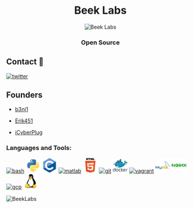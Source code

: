<h1 align="center">Beek Labs</h1>
<p align="center">
  <img src="https://avatars.githubusercontent.com/u/93626243?s=200&v=4" alt="Beek Labs"/>
</p>
<h3 align="center">Open Source</h3>

## Contact 🔗
<p align="left">
 <a href="mailto:beeklabs@gmail.com" target="_blank"> <img src="https://img.icons8.com/fluency/48/000000/gmail.png" alt="twitter" width="60" height="60"/> </a>
</p>

## Founders
<p align="left">

 - <a href="https://twitter.com/b3nj1_1" target="_blank">b3nj1</a>
 
 - <a href="https://twitter.com/Eriik451" target="_blank">Erik451</a>
  
- <a href="https://twitter.com/iCyberPlug" target="_blank">iCyberPlug</a>
</p>

<h3 align="left">Languages and Tools:</h3>
<p align="left">
<a href="https://www.gnu.org/software/bash/" target="_blank"> <img src="https://www.vectorlogo.zone/logos/gnu_bash/gnu_bash-icon.svg" alt="bash" width="40" height="40"/></a>
<a href="https://www.python.org" target="_blank"> <img src="https://raw.githubusercontent.com/devicons/devicon/master/icons/python/python-original.svg" alt="python" width="40" height="40"/></a>
<a href="https://www.cprogramming.com/" target="_blank"> <img src="https://raw.githubusercontent.com/devicons/devicon/master/icons/c/c-original.svg" alt="c" width="40" height="40"/></a>
<a href="https://www.mathworks.com/" target="_blank"> <img src="https://upload.wikimedia.org/wikipedia/commons/2/21/Matlab_Logo.png" alt="matlab" width="40" height="40"/></a>
<a href="https://www.w3.org/html/" target="_blank"> <img src="https://raw.githubusercontent.com/devicons/devicon/master/icons/html5/html5-original-wordmark.svg" alt="html5" width="40" height="40"/></a>
<a href="https://git-scm.com/" target="_blank"> <img src="https://www.vectorlogo.zone/logos/git-scm/git-scm-icon.svg" alt="git" width="40" height="40"/></a>
<a href="https://www.docker.com/" target="_blank"> <img src="https://raw.githubusercontent.com/devicons/devicon/master/icons/docker/docker-original-wordmark.svg" alt="docker" width="40" height="40"/></a>
<a href="https://www.vagrantup.com/" target="_blank"> <img src="https://www.vectorlogo.zone/logos/vagrantup/vagrantup-icon.svg" alt="vagrant" width="40" height="40"/></a>
<a href="https://www.mysql.com/" target="_blank"> <img src="https://raw.githubusercontent.com/devicons/devicon/master/icons/mysql/mysql-original-wordmark.svg" alt="mysql" width="40" height="40"/></a>
<a href="https://www.nginx.com" target="_blank"> <img src="https://raw.githubusercontent.com/devicons/devicon/master/icons/nginx/nginx-original.svg" alt="nginx" width="40" height="40"/></a>
<a href="https://cloud.google.com" target="_blank"> <img src="https://www.vectorlogo.zone/logos/google_cloud/google_cloud-icon.svg" alt="gcp" width="40" height="40"/></a>
<a href="https://www.linux.org/" target="_blank"> <img src="https://raw.githubusercontent.com/devicons/devicon/master/icons/linux/linux-original.svg" alt="linux" width="40" height="40"/></a>
</p>
<p><img align="center" src="https://github-readme-stats.vercel.app/api/top-langs?username=erik-451&show_icons=true&locale=en&layout=compact" alt="BeekLabs" /></p>
